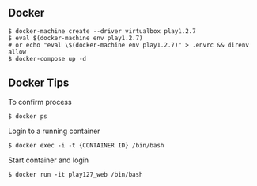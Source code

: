 ## Docker

```
$ docker-machine create --driver virtualbox play1.2.7
$ eval $(docker-machine env play1.2.7)
# or echo "eval \$(docker-machine env play1.2.7)" > .envrc && direnv allow
$ docker-compose up -d
```

## Docker Tips


To confirm process

`$ docker ps`

Login to a running container

`$ docker exec -i -t {CONTAINER ID} /bin/bash`

Start container and login

`$ docker run -it play127_web /bin/bash`

